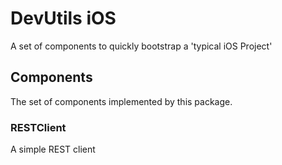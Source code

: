 # DevUtils iOS

A set of components to quickly bootstrap a 'typical iOS Project'

## Components

The set of components implemented by this package.

### RESTClient

A simple REST client
